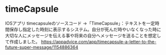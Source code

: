 # timeCapsule
IOSアプリ timecapsuleのソースコード
→「TimeCapsule」：テキストを一定時間保存し指定した時刻に表示するシステム。自分が死んだ時やいなくなった時に大切な人にメッセージを伝える事や将来の自分へメッセージを送ることを想定して作成しました。
https://appadvice.com/app/timecapsule-a-letter-to-the-future-super-message/1154886364
